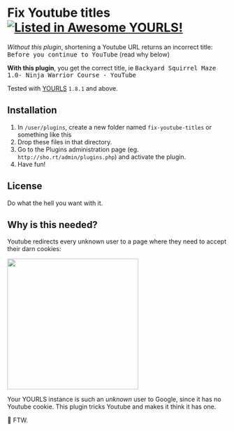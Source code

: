 # Fix Youtube titles [![Listed in Awesome YOURLS!](https://img.shields.io/badge/Awesome-YOURLS-C5A3BE)](https://github.com/YOURLS/awesome-yourls/)

_Without this plugin_, shortening a Youtube URL returns an incorrect title: <kbd>Before you continue to YouTube</kbd> (read why below)

**With this plugin**, you get the correct title, ie <kbd>Backyard Squirrel Maze 1.0- Ninja Warrior Course - YouTube</kbd>

Tested with [YOURLS](https://yourls.org) `1.8.1` and above.

## Installation

1. In `/user/plugins`, create a new folder named `fix-youtube-titles` or something like this
2. Drop these files in that directory.
3. Go to the Plugins administration page (eg. `http://sho.rt/admin/plugins.php`) and activate the plugin.
4. Have fun!

## License

Do what the hell you want with it.

## Why is this needed?

Youtube redirects every unknown user to a page where they need to accept their darn cookies:

<img src="https://user-images.githubusercontent.com/223647/120112768-85809e80-c177-11eb-952a-d1ab429be086.png" width="300px" />

Your YOURLS instance is such an _unknown_ user to Google, since it has no Youtube cookie. This plugin tricks Youtube and makes it think it has one.

🍪 FTW.
